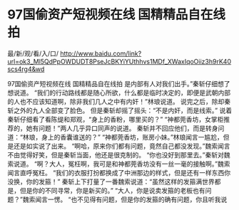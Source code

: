 # 97国偷资产短视频在线 国精精品自在线拍

最/新/观/看/入/口/ http://www.baidu.com/link?url=ok3_Ml5QdPpOWDUDT8PseJcBKYiYUthhvs1MDf_XWaxIqoOiiz3h9rK40scs4rg4&wd

97国偷资产短视频在线 国精精品自在线拍
是内部有人对我们出手。”秦斩仔细想了想说道。
    “我们的行动路线都是随心所欲，什么都是临时决定的，即便是武朝内部的人也不应该知道啊，除非我们几人之中有内奸！”林琅说道。
    说完之后，除却秦斩之外的九人全部变了脸色。
    但是秦斩却摇了摇头：“不是内奸，而是线索。”
    说着秦斩仔细看了看陈缇和郑观，“身上的香粉，哪里买的？”
    “神都莞香坊，女掌柜推荐的，她有问题！”两人几乎异口同声的说道。
    秦斩并不回应他们，而是转身问道：“林琅，身上的香囊谁送的？”
    “神都莞香坊，账房小妹。”林琅闻言一尴尬，但是还是如实说了出来。
    “啊哈，原来你们都有问题，竟然自己都没发现。”魏索闻言不由觉得好笑，但是秦斩当面，他还是很克制的。
    “你也没好到那里去。”秦斩对魏索说道。
    “啊？大人，冤枉啊，我可是和神都莞香坊没有一丝一毫的接触啊。”魏索闻言直呼冤枉。
    “我们的衣服打扮都换成了中洲那边的样式，但是还有一样东西你没换，你的发箍！”
    秦斩上下打量了一番魏索说道：“虽然这样的发箍满世界都是，但是你的不同寻常，你是新买的。”
    “大人，你是说卖发箍的老板也有问题？”魏索闻言一愣。
    “也不见得有问题，但是你的发箍的确有问题，你且听我说
